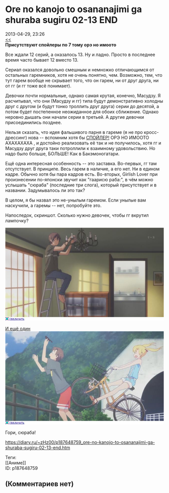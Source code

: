 Ore no kanojo to osananajimi ga shuraba sugiru 02-13 END
========================================================

  
2013-04-29, 23:26  
  [<<](Ore%20no%20kanojo%20to%20osananajimi%20ga%20shuraba%20sugiru%2001)    
  **Присутствуют спойлеры по 7 тому орэ но имоото**    
   
 Все ждали 12 серий, а оказалось 13. Ну и ладно. Просто в последнее время часто бывает 12 вместо 13.   
   
 Сериал оказался довольно смешным и немножко отличающимся от остальных гаремников, хотя не очень понятно, чем. Возможно, тем, что тут гарем вообще не скрывает того, что он гарем, ни от друг друга, ни от гг (и гг тоже всё понимает).   
   
 Девочки почти нормальные, однако самая крутая, конечно, Масудзу. Я расчитывал, что они (Масудзу и гг) типа будут демонстративно холодны друг с другом (и будут тонко троллить друг друга) серии до десятой, а потом будет постепенное неожиданное для обоих сближение. Однако неровно дышать они начали серии в третьей. А другие девочки присоединились позднее.   
   
 Нельзя сказать, что идея фальшивого парня в гареме (я не про кросс-дрессинг) нова -- вспомним хотя бы  [СПОЙЛЕР!](https://zHz00.diary.ru/p187648759.htm?index=1#linkmore187648759m1)    ОРЭ НО ИМООТО АХАХАХАХА   , и достойно реализовать её так и не получилось, хотя гг и Масудзу друг друга таки потроллили к взаимному удовольствию. Но надо было больше, БОЛЬШЕ! Как в Бакэмоногатари.   
   
 Ещё одна интересная особенность -- это заставка. Во-первых, гг там отсутствует. В принципе. Весь гарем в наличие, а его нет. Ни в едином кадре. Обычно хотя бы пара кадров есть. Во-вторых, Girlish Lover при произнесении по-японски звучит как "гаарисю раба:", в чём можно услышать "сюраба" (последние три слога), который присутствует и в названии. Задумывалось ли это так?   
   
 В целом, я бы назвал это не-унылым гаремом. Если унылые вам наскучили, а гаремы -- нет, попробуйте это.   
   
 Напоследок, скриншот. Сколько нужно девочек, чтобы гг вкрутил лампочку?   
   
   [![](pics/0bf744152442t.jpg)](http://radikal.ru/F/s017.radikal.ru/i409/1304/a6/0bf744152442.png)    
   
  [И ещё один](https://zHz00.diary.ru/p187648759.htm?index=2#linkmore187648759m2)     [![](pics/29876c9e1e7et.jpg)](http://radikal.ru/F/s018.radikal.ru/i517/1304/38/29876c9e1e7e.png.html)       
   
 Гори, сюраба!   
  
<https://diary.ru/~zHz00/p187648759_ore-no-kanojo-to-osananajimi-ga-shuraba-sugiru-02-13-end.htm>  
  
Теги:  
[[Аниме]]  
ID: p187648759  


(Комментариев нет)
------------------